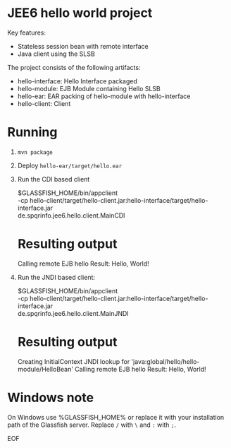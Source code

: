 JEE6 hello world project
========================

Key features:

- Stateless session bean with remote interface
- Java client using the SLSB

The project consists of the following artifacts:

- hello-interface: Hello Interface packaged
- hello-module: EJB Module containing Hello SLSB
- hello-ear: EAR packing of hello-module with hello-interface
- hello-client: Client

Running
=======

1) `mvn package`

2) Deploy `hello-ear/target/hello.ear`

3) Run the CDI based client

    $GLASSFISH_HOME/bin/appclient \
        -cp hello-client/target/hello-client.jar:hello-interface/target/hello-interface.jar \
        de.spqrinfo.jee6.hello.client.MainCDI

    # Resulting output
    Calling remote EJB hello
    Result: Hello, World!

4) Run the JNDI based client:

    $GLASSFISH_HOME/bin/appclient \
        -cp hello-client/target/hello-client.jar:hello-interface/target/hello-interface.jar \
        de.spqrinfo.jee6.hello.client.MainJNDI

    # Resulting output
    Creating InitialContext
    JNDI lookup for 'java:global/hello/hello-module/HelloBean'
    Calling remote EJB hello
    Result: Hello, World!

Windows note
============

On Windows use %GLASSFISH_HOME% or replace it with your installation
path of the Glassfish server. Replace `/` with `\` and `:` with `;`.

EOF
